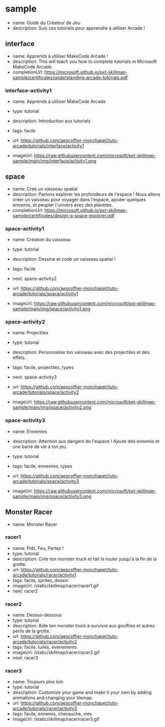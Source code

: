 # sample
* name: Guide du Créateur de Jeu
* description: Suis ces tutoriels pour apprendre à utiliser Arcade !

## interface
* name: Apprends à utiliser MakeCode Arcade !
* description: This will teach you how to complete tutorials in Microsoft MakeCode Arcade.
* completionUrl: https://microsoft.github.io/pxt-skillmap-sample/certificates/understanding-arcade-tutorials.pdf

### interface-activity1

* name: Apprends à utiliser MakeCode Arcade
* type: tutorial
* description: Introduction aux tutoriels
* tags: facile

* url: https://github.com/aescoffier-monchapet/tuto-arcade/tutorials/interface/activity1 
* imageUrl: https://raw.githubusercontent.com/microsoft/pxt-skillmap-sample/main/img/interface/activity1.png
  

## space
* name: Crée un vaisseau spatial
* description: Partons explorer les profondeurs de l'espace ! Nous allons créer un vaisseau pour voyager dans l'espace, ajouter quelques ennemis, et peupler l'univers avec des planètes.
* completionUrl: https://microsoft.github.io/pxt-skillmap-sample/certificates/design-a-space-explorer.pdf

### space-activity1

* name: Création du vaisseau
* type: tutorial
* description: Dessine et code un vaisseau spatial !
* tags: facile
* next: space-activity2

* url: https://github.com/aescoffier-monchapet/tuto-arcade/tutorials/space/activity1
* imageUrl: https://raw.githubusercontent.com/microsoft/pxt-skillmap-sample/main/img/space/activity1.png

### space-activity2

* name: Projectiles
* type: tutorial
* description: Personnalise ton vaisseau avec des projectiles et des effets.
* tags: facile, projectiles, types
* next: space-activity3

* url: https://github.com/aescoffier-monchapet/tuto-arcade/tutorials/space/activity2
* imageUrl: https://raw.githubusercontent.com/microsoft/pxt-skillmap-sample/main/img/space/activity2.png

### space-activity3

* name: Ennemies
* description: Attention aux dangers de l'espace ! Ajoute des ennemis et une barre de vie à ton jeu.
* type: tutorial
* tags: facile, ennemies, types

* url: https://github.com/aescoffier-monchapet/tuto-arcade/tutorials/space/activity3
* imageUrl: https://raw.githubusercontent.com/microsoft/pxt-skillmap-sample/main/img/space/activity3.png


## Monster Racer
* name: Monster Racer

### racer1
* name: Prêt, Feu, Partez !
* type: tutorial
* description: Crée ton monster truck et fait le rouler jusqu'à la fin de la grotte.
* url: https://github.com/aescoffier-monchapet/tuto-arcade/tutorials/racer/activity1
* tags: facile, sprites, dessin
* imageUrl: /static/skillmap/racer/racer1.gif
* next: racer2

### racer2
* name: Dessus-dessous
* type: tutorial
* description: Aide ton monster truck à survivre aux gouffres et autres périls de la grotte.
* url: https://github.com/aescoffier-monchapet/tuto-arcade/tutorials/racer/activity2
* tags: facile, tuiles, evenements
* imageUrl: /static/skillmap/racer/racer2.gif
* next: racer3

### racer3
* name: Toujours plus loin
* type: tutorial
* description: Customize your game and make it your own by adding animations and changing your tilemap.
* url: https://github.com/aescoffier-monchapet/tuto-arcade/tutorials/racer/activity3
* tags: facile, ennemis, chevauche, vies
* imageUrl: /static/skillmap/racer/racer3.gif